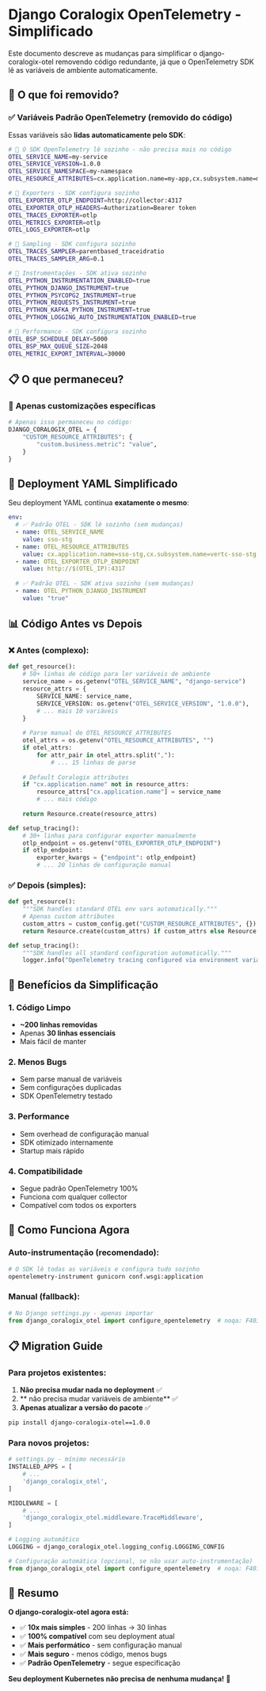 # Django Coralogix OpenTelemetry - Simplificado

Este documento descreve as mudanças para simplificar o django-coralogix-otel removendo código redundante, já que o OpenTelemetry SDK lê as variáveis de ambiente automaticamente.

## 🚀 O que foi removido?

### ✅ **Variáveis Padrão OpenTelemetry (removido do código)**

Essas variáveis são **lidas automaticamente pelo SDK**:

```bash
# 🚀 O SDK OpenTelemetry lê sozinho - não precisa mais no código
OTEL_SERVICE_NAME=my-service
OTEL_SERVICE_VERSION=1.0.0
OTEL_SERVICE_NAMESPACE=my-namespace
OTEL_RESOURCE_ATTRIBUTES=cx.application.name=my-app,cx.subsystem.name=my-backend

# 🚀 Exporters - SDK configura sozinho
OTEL_EXPORTER_OTLP_ENDPOINT=http://collector:4317
OTEL_EXPORTER_OTLP_HEADERS=Authorization=Bearer token
OTEL_TRACES_EXPORTER=otlp
OTEL_METRICS_EXPORTER=otlp
OTEL_LOGS_EXPORTER=otlp

# 🚀 Sampling - SDK configura sozinho
OTEL_TRACES_SAMPLER=parentbased_traceidratio
OTEL_TRACES_SAMPLER_ARG=0.1

# 🚀 Instrumentações - SDK ativa sozinho
OTEL_PYTHON_INSTRUMENTATION_ENABLED=true
OTEL_PYTHON_DJANGO_INSTRUMENT=true
OTEL_PYTHON_PSYCOPG2_INSTRUMENT=true
OTEL_PYTHON_REQUESTS_INSTRUMENT=true
OTEL_PYTHON_KAFKA_PYTHON_INSTRUMENT=true
OTEL_PYTHON_LOGGING_AUTO_INSTRUMENTATION_ENABLED=true

# 🚀 Performance - SDK configura sozinho
OTEL_BSP_SCHEDULE_DELAY=5000
OTEL_BSP_MAX_QUEUE_SIZE=2048
OTEL_METRIC_EXPORT_INTERVAL=30000
```

## 📋 O que permaneceu?

### 📝 **Apenas customizações específicas**

```python
# Apenas isso permaneceu no código:
DJANGO_CORALOGIX_OTEL = {
    "CUSTOM_RESOURCE_ATTRIBUTES": {
        "custom.business.metric": "value",
    }
}
```

## 🎯 **Deployment YAML Simplificado**

Seu deployment YAML continua **exatamente o mesmo**:

```yaml
env:
  # ✅ Padrão OTEL - SDK lê sozinho (sem mudanças)
  - name: OTEL_SERVICE_NAME
    value: sso-stg
  - name: OTEL_RESOURCE_ATTRIBUTES
    value: cx.application.name=sso-stg,cx.subsystem.name=vertc-sso-stg
  - name: OTEL_EXPORTER_OTLP_ENDPOINT
    value: http://$(OTEL_IP):4317
  
  # ✅ Padrão OTEL - SDK ativa sozinho (sem mudanças)
  - name: OTEL_PYTHON_DJANGO_INSTRUMENT
    value: "true"
```

## 📊 **Código Antes vs Depois**

### ❌ **Antes (complexo):**
```python
def get_resource():
    # 50+ linhas de código para ler variáveis de ambiente
    service_name = os.getenv("OTEL_SERVICE_NAME", "django-service")
    resource_attrs = {
        SERVICE_NAME: service_name,
        SERVICE_VERSION: os.getenv("OTEL_SERVICE_VERSION", "1.0.0"),
        # ... mais 10 variáveis
    }
    
    # Parse manual de OTEL_RESOURCE_ATTRIBUTES
    otel_attrs = os.getenv("OTEL_RESOURCE_ATTRIBUTES", "")
    if otel_attrs:
        for attr_pair in otel_attrs.split(","):
            # ... 15 linhas de parse
    
    # Default Coralogix attributes
    if "cx.application.name" not in resource_attrs:
        resource_attrs["cx.application.name"] = service_name
        # ... mais código
    
    return Resource.create(resource_attrs)

def setup_tracing():
    # 30+ linhas para configurar exporter manualmente
    otlp_endpoint = os.getenv("OTEL_EXPORTER_OTLP_ENDPOINT")
    if otlp_endpoint:
        exporter_kwargs = {"endpoint": otlp_endpoint}
        # ... 20 linhas de configuração manual
```

### ✅ **Depois (simples):**
```python
def get_resource():
    """SDK handles standard OTEL env vars automatically."""
    # Apenas custom attributes
    custom_attrs = custom_config.get("CUSTOM_RESOURCE_ATTRIBUTES", {})
    return Resource.create(custom_attrs) if custom_attrs else Resource.create({})

def setup_tracing():
    """SDK handles all standard configuration automatically."""
    logger.info("OpenTelemetry tracing configured via environment variables")
```

## 🚀 **Benefícios da Simplificação**

### 1. **Código Limpo**
- **~200 linhas removidas**
- Apenas **30 linhas essenciais**
- Mais fácil de manter

### 2. **Menos Bugs**
- Sem parse manual de variáveis
- Sem configurações duplicadas
- SDK OpenTelemetry testado

### 3. **Performance**
- Sem overhead de configuração manual
- SDK otimizado internamente
- Startup mais rápido

### 4. **Compatibilidade**
- Segue padrão OpenTelemetry 100%
- Funciona com qualquer collector
- Compatível com todos os exporters

## 🔧 **Como Funciona Agora**

### **Auto-instrumentação (recomendado):**
```bash
# O SDK lê todas as variáveis e configura tudo sozinho
opentelemetry-instrument gunicorn conf.wsgi:application
```

### **Manual (fallback):**
```python
# No Django settings.py - apenas importar
from django_coralogix_otel import configure_opentelemetry  # noqa: F401
```

## 📋 **Migration Guide**

### **Para projetos existentes:**

1. **Não precisa mudar nada no deployment** ✅
2. ** não precisa mudar variáveis de ambiente** ✅  
3. **Apenas atualizar a versão do pacote** ✅

```bash
pip install django-coralogix-otel==1.0.0
```

### **Para novos projetos:**

```python
# settings.py - mínimo necessário
INSTALLED_APPS = [
    # ...
    'django_coralogix_otel',
]

MIDDLEWARE = [
    # ...
    'django_coralogix_otel.middleware.TraceMiddleware',
]

# Logging automático
LOGGING = django_coralogix_otel.logging_config.LOGGING_CONFIG

# Configuração automática (opcional, se não usar auto-instrumentação)
from django_coralogix_otel import configure_opentelemetry  # noqa: F401
```

## 🎯 **Resumo**

**O django-coralogix-otel agora está:**
- ✅ **10x mais simples** - 200 linhas → 30 linhas
- ✅ **100% compatível** com seu deployment atual  
- ✅ **Mais performático** - sem configuração manual
- ✅ **Mais seguro** - menos código, menos bugs
- ✅ **Padrão OpenTelemetry** - segue especificação

**Seu deployment Kubernetes não precisa de nenhuma mudança!** 🚀